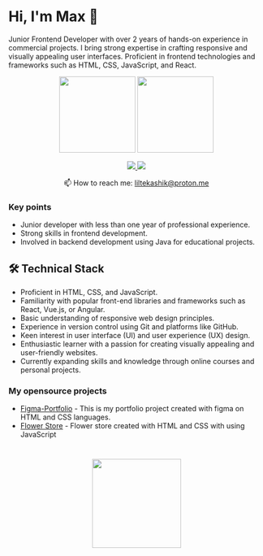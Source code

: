 # Hi, I'm Max 👋
Junior Frontend Developer with over 2 years of hands-on experience in commercial projects. I bring strong expertise in crafting responsive and visually appealing user interfaces. Proficient in frontend technologies and frameworks such as HTML, CSS, JavaScript, and React.

<p align='center'>
   <a href="https://github-readme-stats.vercel.app/api?username=liltekashik&show_icons=true&count_private=true"><img height=150 src="https://github-readme-stats.vercel.app/api?username=liltekashik&show_icons=true&count_private=true"/></a>
   <a href="https://github.com/liltekashik/github-readme-stats"><img height=150 src="https://github-readme-stats.vercel.app/api/top-langs/?username=liltekashik&layout=compact"/></a>
</p>

<p align='center'>
   <a href="https://www.linkedin.com/in/maxim-kozich/">
       <img src="https://img.shields.io/badge/linkedin-%230077B5.svg?&style=for-the-badge&logo=linkedin&logoColor=white"/>
   </a>
   <a href="https://t.me/liltekashik">
       <img src="https://img.shields.io/badge/Telegram-2CA5E0?style=for-the-badge&logo=telegram&logoColor=white"/>
   </a>
<p align='center'>
   📫 How to reach me: <a href='mailto:liltekashik@proton.me'>liltekashik@proton.me</a>
</p>


### Key points
*   Junior developer with less than one year of professional experience.
*   Strong skills in frontend development.
*   Involved in backend development using Java for educational projects.


## 🛠 Technical Stack
* Proficient in HTML, CSS, and JavaScript.
* Familiarity with popular front-end libraries and frameworks such as React, Vue.js, or Angular.
* Basic understanding of responsive web design principles.
* Experience in version control using Git and platforms like GitHub.
* Keen interest in user interface (UI) and user experience (UX) design.
* Enthusiastic learner with a passion for creating visually appealing and user-friendly websites.
* Currently expanding skills and knowledge through online courses and personal projects.

### My opensource projects

*   [Figma-Portfolio](https://github.com/liltekashik/Figma-Portfolio) - This is my portfolio project created with figma on HTML and CSS languages.
*   [Flower Store](https://github.com/liltekashik/flower-store) - Flower store created with HTML and CSS with using JavaScript

<div align="center" style="margin: 40px 0">
   <a href="https://github.com/liltekashik/github-profile-views-counter">
       <img width="175px" src="https://komarev.com/ghpvc/?username=liltekashik&color=DE002D">
   </a>
</div>
